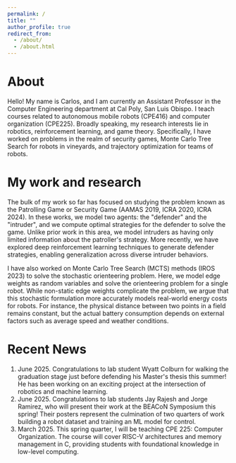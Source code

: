 ```yaml
---
permalink: /
title: ""
author_profile: true
redirect_from: 
  - /about/
  - /about.html
---
```


About
======
Hello! My name is Carlos, and I am currently an Assistant Professor in the Computer Engineering department at Cal Poly, San Luis Obispo. I teach courses related to autonomous mobile robots (CPE416) and computer organization (CPE225). Broadly speaking, my research interests lie in robotics, reinforcement learning, and game theory. Specifically, I have worked on problems in the realm of security games, Monte Carlo Tree Search for robots in vineyards, and trajectory optimization for teams of robots.

My work and research
======
The bulk of my work so far has focused on studying the problem known as the Patrolling Game or Security Game (AAMAS 2019, ICRA 2020, ICRA 2024). In these works, we model two agents: the "defender" and the "intruder", and we compute optimal strategies for the defender to solve the game. Unlike prior work in this area, we model intruders as having only limited information about the patroller's strategy. More recently, we have explored deep reinforcement learning techniques to generate defender strategies, enabling generalization across diverse intruder behaviors.

I have also worked on Monte Carlo Tree Search (MCTS) methods (IROS 2023) to solve the stochastic orienteering problem. Here, we model edge weights as random variables and solve the orienteering problem for a single robot. While non-static edge weights complicate the problem, we argue that this stochastic formulation more accurately models real-world energy costs for robots. For instance, the physical distance between two points in a field remains constant, but the actual battery consumption depends on external factors such as average speed and weather conditions.

Recent News
======
1. June 2025. Congratulations to lab student Wyatt Colburn for walking the graduation stage just before defending his Master's thesis this summer! He has been working on an exciting project at the intersection of robotics and machine learning.
3. June 2025. Congratulations to lab students Jay Rajesh and Jorge Ramirez, who will present their work at the BEACoN Symposium this spring! Their posters represent the culmination of two quarters of work building a robot dataset and training an ML model for control.
3. March 2025. This spring quarter, I will be teaching CPE 225: Computer Organization. The course will cover RISC-V architectures and memory management in C, providing students with foundational knowledge in low-level computing.